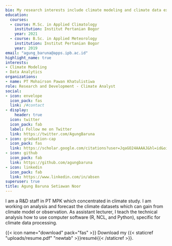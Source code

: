 ```yaml
---
bio: My research interests include climate modeling and climate data exploratory
education:
  courses:
  - course: M.Sc. in Applied Climatology
    institution: Institut Pertanian Bogor
    year: 2021
  - course: B.Sc. in Applied Meteorology
    institution: Institut Pertanian Bogor
    year: 2019
email: "agung_baruna@apps.ipb.ac.id"
highlight_name: true
interests:
- Climate Modeling
- Data Analytics
organizations:
- name: PT Mohairson Pawan Khatulistiwa
role: Research and Development - Climate Analyst
social:
- icon: envelope
  icon_pack: fas
  link: /#contact
- display:
    header: true
  icon: twitter
  icon_pack: fab
  label: Follow me on Twitter
  link: https://twitter.com/AgungBaruna
- icon: graduation-cap
  icon_pack: fas
  link: https://scholar.google.com/citations?user=JqaGO24AAAAJ&hl=id&oi=ao
- icon: github
  icon_pack: fab
  link: https://github.com/agungbaruna
- icon: linkedin
  icon_pack: fab
  link: https://www.linkedin.com/in/absen
superuser: true
title: Agung Baruna Setiawan Noor
---
```


I am a R&D staff in PT MPK which concentrated in climate study. I am working on analysis and forecast the climate datasets which can gain from climate model or observation. As assistant lecturer, I teach the technical analysis how to use computer software (R, NCL, and Python), specific for climate data processing.

{{< icon name="download" pack="fas" >}} Download my {{< staticref "uploads/resume.pdf" "newtab" >}}resumé{{< /staticref >}}.
